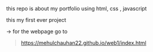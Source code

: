 this repo is about my portfolio using html, css , javascript

this my first ever project

-> for the webpage go to 
> https://mehulchauhan22.github.io/web1/index.html
